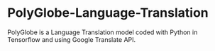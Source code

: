 # PolyGlobe-Language-Translation
PolyGlobe is a Language Translation model coded with Python in Tensorflow and using Google Translate API. 
